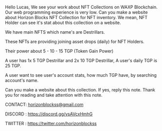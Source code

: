 Hello Lucas,
 We see your work about NFT Collections on WAXP Blockchain. Our web programming experience is very low. Can you make a website about Horizon Blocks NFT Collection for NFT inventory. We mean, NFT Holder can see it's stat about this collection on a website.

We have main NFTS which name's are Destrillars.

These NFTs are providing joining asset drops (daily) for NFT Holders.

Their power about 5 - 10 - 15 TGP (Token Gain Power)

A user has 1x 5 TGP Destrillar and 2x 10 TGP Destrillar, A user's daily TGP is 25 TGP.

A user want to see user's account stats, how much TGP have, by searching account's name.

Can you make a website about this collection. If yes, reply this note. Thank you for reading and take attention with this note.

CONTACT: horizonblockss@gmail.com

DISCORD : https://discord.gg/vsAVcxHmhG

TWITTER : https://twitter.com/horizonblockss